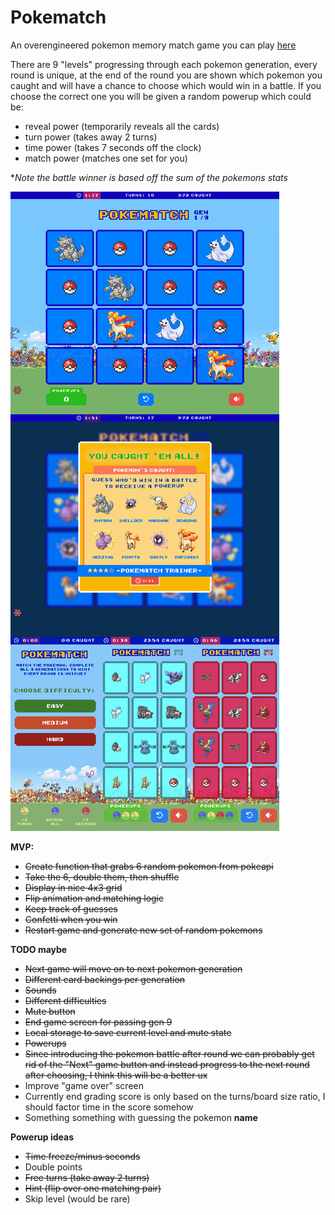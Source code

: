 # Pokematch

An overengineered pokemon memory match game you can play [here](https://pokematch.vercel.app/)

There are 9 "levels" progressing through each pokemon generation, every round is unique, at the end of the round you are shown which pokemon you caught and will have a chance to choose which would win in a battle. If you choose the correct one you will be given a random powerup which could be:
  - reveal power (temporarily reveals all the cards)
  - turn power (takes away 2 turns)
  - time power (takes 7 seconds off the clock)
  - match power (matches one set for you)

**Note the battle winner is based off the sum of the pokemons stats*

![Pokematch](https://raw.githubusercontent.com/mikowl/pokematch/main/screenshots.png)

**MVP:**
  - ~~Create function that grabs 6 random pokemon from pokeapi~~
  - ~~Take the 6, double them, then shuffle~~
  - ~~Display in nice 4x3 grid~~
  - ~~Flip animation and matching logic~~
  - ~~Keep track of guesses~~
  - ~~Confetti when you win~~
  - ~~Restart game and generate new set of random pokemons~~

**TODO maybe**
  - ~~Next game will move on to next pokemon generation~~
  - ~~Different card backings per generation~~
  - ~~Sounds~~
  - ~~Different difficulties~~
  - ~~Mute button~~
  - ~~End game screen for passing gen 9~~
  - ~~Local storage to save current level and mute state~~
  - ~~Powerups~~
  - ~~Since introducing the pokemon battle after round we can probably get rid of the "Next" game button and instead progress to the next round after choosing, I think this will be a better ux~~
  - Improve "game over" screen
  - Currently end grading score is only based on the turns/board size ratio, I should factor time in the score somehow
  - Something something with guessing the pokemon **name**

**Powerup ideas**
  - ~~Time freeze/minus seconds~~
  - Double points
  - ~~Free turns (take away 2 turns)~~
  - ~~Hint (flip over one matching pair)~~
  - Skip level (would be rare)

